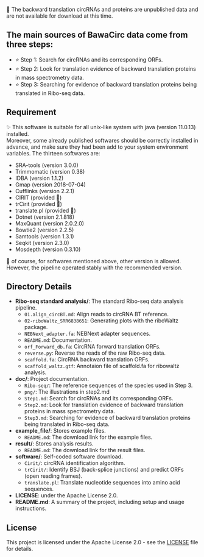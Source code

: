 🚨 The backward translation circRNAs and  proteins are unpublished data and are not available for download at this time.<br>

The main sources of BawaCirc data come from three steps:
----
* ⭐ Step 1: Search for circRNAs and its corresponding ORFs.
* ⭐ Step 2: Look for translation evidence of backward translation proteins in mass spectrometry data.
* ⭐ Step 3: Searching for evidence of backward translation proteins being translated in Ribo-seq data.
  
## Requirement
✨ This software is suitable for all unix-like system with java (version 11.0.13) installed.<br>
Moreover, some already published softwares should be correctly installed in advance, and
make sure they had been add to your system environment variables. The thirteen softwares are:<br>
* SRA-tools (version 3.0.0)<br>
* Trimmomatic (version 0.38)<br>
* IDBA (version 1.1.2)<br>
* Gmap (version 2018-07-04)<br>
* Cufflinks (version 2.2.1)<br>
* CIRIT (provided 🎉)<br>
* trCirit (provided 🎉)<br>
* translate.pl (provided 🎉)<br>
* Dotnet (version 2.1.818)<br>
* MaxQuant (version 2.0.2.0)<br>
* Bowtie2 (version 2.2.5)<br>
* Samtools (version 1.3.1)<br>
* Seqkit (version 2.3.0)<br>
* Mosdepth (version 0.3.10)<br>

🤔 of course, for softwares mentioned above, other version is allowed. However, the pipeline operated
stably with the recommended version. <br>

## Directory Details
- **Ribo-seq standard analysis/**: The standard Ribo-seq data analysis pipeline.
  - `01.align_circBT.md`: Align reads to circRNA BT reference.
  - `02-riboWaltz_SRR6838651`: Generating plots with the riboWaltz package.
  - `NEBNext_adapter.fa`: NEBNext adapter sequences.
  - `README.md`: Documentation.
  - `orf_Forward_db.fa`: CircRNA forward translation ORFs.
  - `reverse.py`: Reverse the reads of the raw Ribo-seq data.
  - `scaffold.fa`: CircRNA backward translation ORFs.
  - `scaffold_waltz.gtf`: Annotaion file of scaffold.fa for ribowaltz analysis.
- **doc/**: Project documentation.
  - `Ribo-seq/`: The reference sequences of the species used in Step 3.
  - `png/`: The illustrations in step2.md
  - `Step1.md`: Search for circRNAs and its corresponding ORFs.
  - `Step2.md`: Look for translation evidence of backward translation proteins in mass spectrometry data.
  - `Step3.md`: Searching for evidence of backward translation proteins being translated in Ribo-seq data.
- **example_file/**: Stores example files.
  - `README.md`: The download link for the example files.
- **result/**: Stores analysis results.
  - `README.md`: The download link for the result files.
- **software/**: Self-coded software download.
  - `Cirit/`: circRNA identification algorithm.
  - `trCirit/`: Identify BSJ (back-splice junctions) and predict ORFs (open reading frames).
  - `translate.pl`: Translate nucleotide sequences into amino acid sequences.
- **LICENSE**: under the Apache License 2.0.
- **README.md**: A summary of the project, including setup and usage instructions.

## License

This project is licensed under the Apache License 2.0 - see the [LICENSE](LICENSE) file for details.
